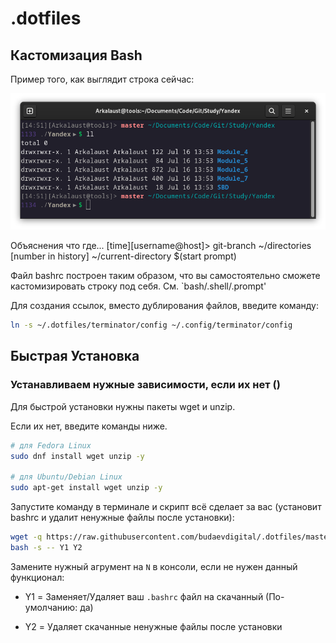 # .dotfiles

## Кастомизация Bash

Пример того, как выглядит строка сейчас:

![Bash Promt](_assets/bash-start.png)

Объяснения что где...
[time][username@host]> git-branch ~/directories
[number in history] ~/current-directory $(start prompt)

Файл bashrc построен таким образом, что вы самостоятельно сможете кастомизировать строку под себя. См. `bash/.shell/.prompt'

Для создания ссылок, вместо дублирования файлов, введите команду:
```bash
ln -s ~/.dotfiles/terminator/config ~/.config/terminator/config
```

## Быстрая Установка

###  Устанавливаем нужные зависимости, если их нет ()

Для быстрой установки нужны пакеты wget и unzip. 

Если их нет, введите команды ниже.

```bash
# для Fedora Linux
sudo dnf install wget unzip -y

# для Ubuntu/Debian Linux
sudo apt-get install wget unzip -y
```

Запустите команду в терминале и скрипт всё сделает за вас (установит bashrc и удалит ненужные файлы после установки):

```bash
wget -q https://raw.githubusercontent.com/budaevdigital/.dotfiles/master/install-linux.sh -O - | \
bash -s -- Y1 Y2

```

Замените нужный агрумент на `N` в консоли, если не нужен данный функционал:

- Y1 = Заменяет/Удаляет ваш `.bashrс` файл на скачанный (По-умолчанию: да)

- Y2 = Удаляет скачанные ненужные файлы после установки